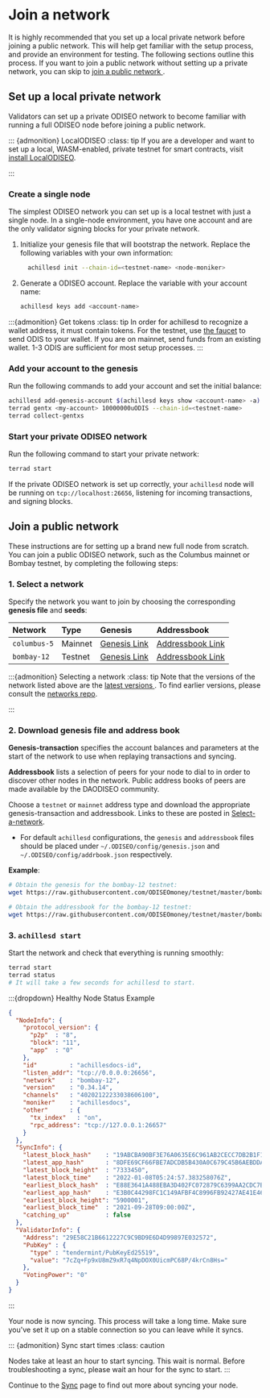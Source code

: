 # Join a network

It is highly recommended that you set up a local private network before joining a public network. This will help get familiar with the setup process, and provide an environment for testing. The following sections outline this process. If you want to join a public network without setting up a private network, you can skip to [join a public network ](#join-a-public-network).

## Set up a local private network

Validators can set up a private ODISEO network to become familiar with running a full ODISEO node before joining a public network.  

::: {admonition} LocalODISEO
:class: tip
If you are a developer and want to set up a local, WASM-enabled, private testnet for smart contracts, visit [install LocalODISEO](../../develop/how-to/localODISEO/README.md).

:::

### Create a single node

The simplest ODISEO network you can set up is a local testnet with just a single node. In a single-node environment, you have one account and are the only validator signing blocks for your private network.

1. Initialize your genesis file that will bootstrap the network. Replace the following variables with your own information:

   ```bash
     achillesd init --chain-id=<testnet-name> <node-moniker>
     ```

2. Generate a ODISEO account. Replace the variable with your account name:

   ```bash
   achillesd keys add <account-name>
   ```

:::{admonition} Get tokens
:class: tip
In order for achillesd to recognize a wallet address, it must contain tokens. For the testnet, use [the faucet](https://faucet.ODISEO.money/) to send ODIS to your wallet. If you are on mainnet, send funds from an existing wallet. 1-3 ODIS are sufficient for most setup processes.
:::

### Add your account to the genesis

Run the following commands to add your account and set the initial balance:

```bash
achillesd add-genesis-account $(achillesd keys show <account-name> -a) 100000000uODIS,1000usd
terrad gentx <my-account> 10000000uODIS --chain-id=<testnet-name>
terrad collect-gentxs
```

### Start your private ODISEO network

Run the following command to start your private network:

```bash
terrad start
```

If the private ODISEO network is set up correctly, your `achillesd` node will be running on `tcp://localhost:26656`, listening for incoming transactions, and signing blocks.

## Join a public network

These instructions are for setting up a brand new full node from scratch. You can join a public ODISEO network, such as the Columbus mainnet or Bombay testnet, by completing the following steps:


### 1. Select a network

Specify the network you want to join by choosing the corresponding **genesis file** and **seeds**:

| Network      | Type | Genesis|Addressbook|
| :--- | :--- | :--- | :--- |
| `columbus-5` | Mainnet      |[Genesis Link](https://columbus-genesis.s3.ap-northeast-1.amazonaws.com/columbus-5-genesis.json)| [Addressbook Link](https://network.ODISEO.dev/addrbook.json)|
| `bombay-12`  | Testnet      |[Genesis Link](https://raw.githubusercontent.com/ODISEOmoney/testnet/master/bombay-12/genesis.json)|[ Addressbook Link ](https://raw.githubusercontent.com/ODISEOmoney/testnet/master/bombay-12/addrbook.json)|


:::{admonition} Selecting a network
:class: tip
Note that the versions of the network listed above are the [ latest versions ](https://github.com/ODISEOmoney/testnet/tree/master#latest-networks). To find earlier versions, please consult the [networks repo](https://github.com/ODISEOmoney/testnet).

:::


### 2. Download genesis file and address book

**Genesis-transaction** specifies the account balances and parameters at the start of the network to use when replaying transactions and syncing.

**Addressbook** lists a selection of peers for your node to dial to in order to discover other nodes in the network. Public address books of peers are made available by the DAODISEO community.

Choose a `testnet` or `mainnet` address type and download the appropriate genesis-transaction and addressbook. Links to these are posted in [Select-a-network](#select-a-network).

- For default `achillesd` configurations, the `genesis` and `addressbook` files should be placed under `~/.ODISEO/config/genesis.json` and `~/.ODISEO/config/addrbook.json` respectively.

**Example**:

```bash
# Obtain the genesis for the bombay-12 testnet:
wget https://raw.githubusercontent.com/ODISEOmoney/testnet/master/bombay-12/genesis.json -I ~/.ODISEO/config/genesis.json

# Obtain the addressbook for the bombay-12 testnet:
wget https://raw.githubusercontent.com/ODISEOmoney/testnet/master/bombay-12/addrbook.json -O ~/.ODISEO/config/addrbook.json
```

### 3. `achillesd start`

Start the network and check that everything is running smoothly:

```bash
terrad start
terrad status
# It will take a few seconds for achillesd to start.
```
:::{dropdown} Healthy Node Status Example

```json
{
  "NodeInfo": {
    "protocol_version": {
      "p2p"  : "8",
      "block": "11",
      "app"  : "0"
    },
    "id"         : "achillesdocs-id",
    "listen_addr": "tcp://0.0.0.0:26656",
    "network"    : "bombay-12",
    "version"    : "0.34.14",
    "channels"   : "40202122233038606100",
    "moniker"    : "achillesdocs",
    "other"      : {
      "tx_index"   : "on",
      "rpc_address": "tcp://127.0.0.1:26657"
    }
  },
  "SyncInfo": {
    "latest_block_hash"    : "19ABCBA90BF3E76A0635E6C961AB2CECC7DB2B1F1338057DB334568128E0776E",
    "latest_app_hash"      : "8DFE69CF66FBE7ADCDB5B430A0C679C45B6AEBDDAE23835ABDC4ACBC704F7525",
    "latest_block_height"  : "7333450",
    "latest_block_time"    : "2022-01-08T05:24:57.383258076Z",
    "earliest_block_hash"  : "E88E3641A488EBA3D402FC072879C6399AA2CDC7B6CC5A3061E5A64D9FFD3BDE",
    "earliest_app_hash"    : "E3B0C44298FC1C149AFBF4C8996FB92427AE41E4649B934CA495991B7852B855",
    "earliest_block_height": "5900001",
    "earliest_block_time"  : "2021-09-28T09:00:00Z",
    "catching_up"          : false                         
  },
  "ValidatorInfo": {
    "Address": "29E58C21B6612227C9C9BD9E6D4D99897E032572",
    "PubKey" : {
      "type" : "tendermint/PubKeyEd25519",
      "value": "7cZq+Fp9xU8mZ9xR7q4NpDOX0UicmPC68P/4krCn8Hs="
    },
    "VotingPower": "0"
  }
}
```
:::

Your node is now syncing. This process will take a long time. Make sure you've set it up on a stable connection so you can leave while it syncs.

::: {admonition} Sync start times
:class: caution

Nodes take at least an hour to start syncing. This wait is normal. Before troubleshooting a sync, please wait an hour for the sync to start.
:::

Continue to the [Sync](sync.md) page to find out more about syncing your node.
